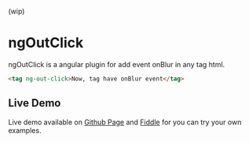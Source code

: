 (wip)

# ngOutClick
ngOutClick is a angular plugin for add event onBlur in any tag html.


```html
<tag ng-out-click>Now, tag have onBlur event</tag>
```

## Live Demo
Live demo available on [Github Page](https://dimaslz.github.io/ngOutClick) and [Fiddle](https://fiddle.jshell.net/dimaslz/2qyus2aq/) for you can try your own examples.
